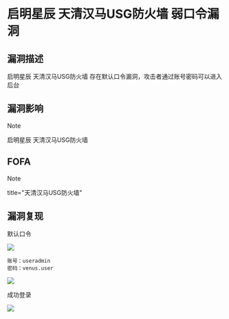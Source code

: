 # 启明星辰 天清汉马USG防火墙 弱口令漏洞

## 漏洞描述

启明星辰 天清汉⻢USG防⽕墙 存在默认口令漏洞，攻击者通过账号密码可以进入后台

## 漏洞影响

> [!NOTE]
>
> 启明星辰 天清汉马USG防火墙

## FOFA

> [!NOTE]
>
> title="天清汉马USG防火墙"

## 漏洞复现

默认口令

![](http://wikioss.peiqi.tech/vuln/qm-2.png)

```
账号：useradmin
密码：venus.user
```

![](http://wikioss.peiqi.tech/vuln/qm-1.png)

成功登录

![](http://wikioss.peiqi.tech/vuln/qm-3.png)